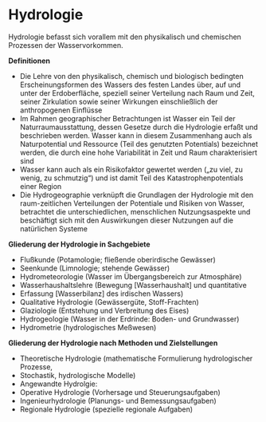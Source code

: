 # Hydrologie

Hydrologie befasst sich vorallem mit den physikalisch und chemischen Prozessen der Wasservorkommen.

**Definitionen**
- Die Lehre von den physikalisch, chemisch und biologisch bedingten Erscheinungsformen des Wassers des festen Landes über, auf und unter der Erdoberfläche, speziell seiner Verteilung nach Raum und Zeit, seiner Zirkulation sowie seiner Wirkungen einschließlich der anthropogenen Einflüsse
- Im Rahmen geographischer Betrachtungen ist Wasser ein Teil der Naturraumausstattung, dessen Gesetze durch die Hydrologie erfaßt und beschrieben werden. Wasser kann in diesem Zusammenhang auch als Naturpotential und Ressource (Teil des genutzten Potentials) bezeichnet werden, die durch eine hohe Variabilität in Zeit und Raum charakterisiert sind
- Wasser kann auch als ein Risikofaktor gewertet werden („zu viel, zu wenig, zu schmutzig“) und ist damit Teil des Katastrophenpotentials einer Region
- Die Hydrogeographie verknüpft die Grundlagen der Hydrologie mit den raum-zeitlichen Verteilungen der Potentiale und Risiken von Wasser, betrachtet die unterschiedlichen, menschlichen Nutzungsaspekte und beschäftigt sich mit den Auswirkungen dieser Nutzungen auf die natürlichen Systeme

**Gliederung der Hydrologie in Sachgebiete**
- Flußkunde (Potamologie; fließende oberirdische Gewässer)
- Seenkunde (Limnologie; stehende Gewässer)
- Hydrometeorologie (Wasser im Übergangsbereich zur Atmosphäre)
- Wasserhaushaltslehre (Bewegung [Wasserhaushalt] und quantitative
- Erfassung [Wasserbilanz] des irdischen Wassers)
- Qualitative Hydrologie (Gewässergüte, Stoff-Frachten)
- Glaziologie (Entstehung und Verbreitung des Eises)
- Hydrogeologie (Wasser in der Erdrinde: Boden- und Grundwasser)
- Hydrometrie (hydrologisches Meßwesen)

**Gliederung der Hydrologie nach Methoden und Zielstellungen**
- Theoretische Hydrologie (mathematische Formulierung hydrologischer Prozesse,
- Stochastik, hydrologische Modelle)
- Angewandte Hydrolgie:
- Operative Hydrologie (Vorhersage und Steuerungsaufgaben)
- Ingenieurhydrologie (Planungs- und Bemessungsaufgaben)
- Regionale Hydrologie (spezielle regionale Aufgaben)
